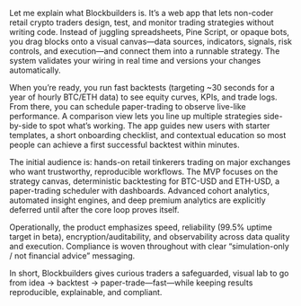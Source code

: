 Let me explain what Blockbuilders is. It’s a web app that lets non-coder retail crypto traders design, test, and monitor trading strategies without writing code. Instead of juggling spreadsheets, Pine Script, or opaque bots, you drag blocks onto a visual canvas—data sources, indicators, signals, risk controls, and execution—and connect them into a runnable strategy. The system validates your wiring in real time and versions your changes automatically. 

When you’re ready, you run fast backtests (targeting ~30 seconds for a year of hourly BTC/ETH data) to see equity curves, KPIs, and trade logs. From there, you can schedule paper-trading to observe live-like performance. A comparison view lets you line up multiple strategies side-by-side to spot what’s working. The app guides new users with starter templates, a short onboarding checklist, and contextual education so most people can achieve a first successful backtest within minutes. 

The initial audience is: hands-on retail tinkerers trading on major exchanges who want trustworthy, reproducible workflows. The MVP focuses on the strategy canvas, deterministic backtesting for BTC-USD and ETH-USD, a paper-trading scheduler with dashboards. Advanced cohort analytics, automated insight engines, and deep premium analytics are explicitly deferred until after the core loop proves itself. 

Operationally, the product emphasizes speed, reliability (99.5% uptime target in beta), encryption/auditability, and observability across data quality and execution. Compliance is woven throughout with clear “simulation-only / not financial advice” messaging. 

In short, Blockbuilders gives curious traders a safeguarded, visual lab to go from idea → backtest → paper-trade—fast—while keeping results reproducible, explainable, and compliant.